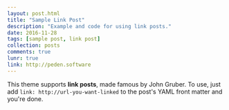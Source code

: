 ```yaml
---
layout: post.html
title: "Sample Link Post"
description: "Example and code for using link posts."
date: 2016-11-28
tags: [sample post, link post]
collection: posts
comments: true
lunr: true
link: http://peden.software
---
```


This theme supports **link posts**, made famous by John Gruber. To use, just add `link: http://url-you-want-linked` to the post's YAML front matter and you're done.

